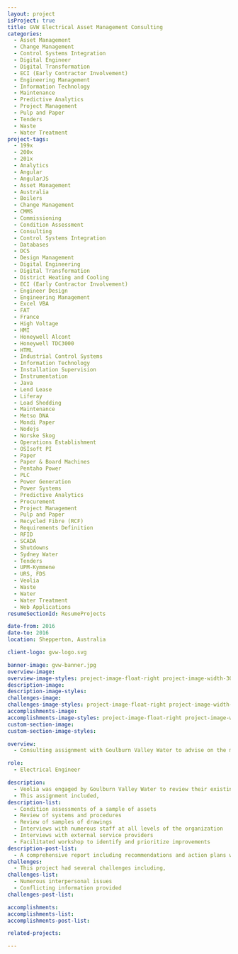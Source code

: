 ```yaml
---
layout: project
isProject: true
title: GVW Electrical Asset Management Consulting
categories:
  - Asset Management
  - Change Management
  - Control Systems Integration
  - Digital Engineer
  - Digital Transformation
  - ECI (Early Contractor Involvement)
  - Engineering Management
  - Information Technology
  - Maintenance
  - Predictive Analytics
  - Project Management
  - Pulp and Paper
  - Tenders
  - Waste
  - Water Treatment
project-tags:
  - 199x
  - 200x
  - 201x
  - Analytics
  - Angular
  - AngularJS
  - Asset Management
  - Australia
  - Boilers
  - Change Management
  - CMMS
  - Commissioning
  - Condition Assessment
  - Consulting
  - Control Systems Integration
  - Databases
  - DCS
  - Design Management
  - Digital Engineering
  - Digital Transformation
  - District Heating and Cooling
  - ECI (Early Contractor Involvement)
  - Engineer Design
  - Engineering Management
  - Excel VBA
  - FAT
  - France
  - High Voltage
  - HMI
  - Honeywell Alcont
  - Honeywell TDC3000
  - HTML
  - Industrial Control Systems
  - Information Technology
  - Installation Supervision
  - Instrumentation
  - Java
  - Lend Lease
  - Liferay
  - Load Shedding
  - Maintenance
  - Metso DNA
  - Mondi Paper
  - Nodejs
  - Norske Skog
  - Operations Establishment
  - OSIsoft PI
  - Paper
  - Paper & Board Machines
  - Pentaho Power
  - PLC
  - Power Generation
  - Power Systems
  - Predictive Analytics
  - Procurement
  - Project Management
  - Pulp and Paper
  - Recycled Fibre (RCF)
  - Requirements Definition
  - RFID
  - SCADA
  - Shutdowns
  - Sydney Water
  - Tenders
  - UPM-Kymmene
  - URS, FDS
  - Veolia
  - Waste
  - Water
  - Water Treatment
  - Web Applications
resumeSectionId: ResumeProjects

date-from: 2016
date-to: 2016
location: Shepperton, Australia

client-logo: gvw-logo.svg

banner-image: gvw-banner.jpg
overview-image:
overview-image-styles: project-image-float-right project-image-width-30
description-image:
description-image-styles:
challenges-image:
challenges-image-styles: project-image-float-right project-image-width-40
accomplishments-image:
accomplishments-image-styles: project-image-float-right project-image-width-40
custom-section-image:
custom-section-image-styles:

overview:
  - Consulting assignment with Goulburn Valley Water to advise on the maintenance of electrical and controls assets.

role:
  - Electrical Engineer

description:
  - Veolia was engaged by Goulburn Valley Water to review their existing systems and to advise on the management of electrical and control systems assets.
  - This assignment included,
description-list:
  - Condition assessments of a sample of assets
  - Review of systems and procedures
  - Review of samples of drawings
  - Interviews with numerous staff at all levels of the organization
  - Interviews with external service providers
  - Facilitated workshop to identify and prioritize improvements
description-post-list:
  - A comprehensive report including recommendations and action plans was prepared.
challenges:
  - This project had several challenges including,
challenges-list:    
  - Numerous interpersonal issues
  - Conflicting information provided
challenges-post-list:    

accomplishments:
accomplishments-list:    
accomplishments-post-list:    

related-projects:

---
```

